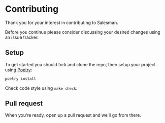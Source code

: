 # Contributing

Thank you for your interest in contributing to Salesman.

Before you continue please consider discussing your desired changes using an issue tracker.

## Setup

To get started you should fork and clone the repo, then setup your project using [Poetry](https://python-poetry.org/):

```bash
poetry install
```

Check code style using `make check`.

## Pull request

When you're ready, open up a pull request and we'll go from there.
